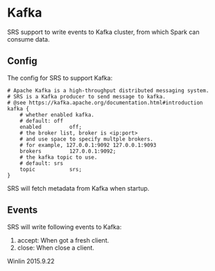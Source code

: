 # Kafka

SRS support to write events to Kafka cluster, from which Spark can consume data.

## Config

The config for SRS to support Kafka:

```
# Apache Kafka is a high-throughput distributed messaging system.
# SRS is a Kafka producer to send message to kafka.
# @see https://kafka.apache.org/documentation.html#introduction
kafka {
    # whether enabled kafka.
    # default: off
    enabled         off;
    # the broker list, broker is <ip:port>
    # and use space to specify multple brokers.
    # for example, 127.0.0.1:9092 127.0.0.1:9093
    brokers         127.0.0.1:9092;
    # the kafka topic to use.
    # default: srs
    topic           srs;
}
```

SRS will fetch metadata from Kafka when startup.

## Events

SRS will write following events to Kafka:

1. accept: When got a fresh client.
1. close: When close a client.

Winlin 2015.9.22
